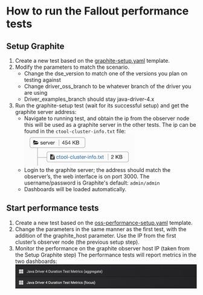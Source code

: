 <!--
Licensed to the Apache Software Foundation (ASF) under one
or more contributor license agreements.  See the NOTICE file
distributed with this work for additional information
regarding copyright ownership.  The ASF licenses this file
to you under the Apache License, Version 2.0 (the
"License"); you may not use this file except in compliance
with the License.  You may obtain a copy of the License at

  http://www.apache.org/licenses/LICENSE-2.0

Unless required by applicable law or agreed to in writing,
software distributed under the License is distributed on an
"AS IS" BASIS, WITHOUT WARRANTIES OR CONDITIONS OF ANY
KIND, either express or implied.  See the License for the
specific language governing permissions and limitations
under the License.
-->

# How to run the Fallout performance tests

## Setup Graphite
 
1. Create a new test based on the [graphite-setup.yaml](graphite-setup.yaml) template.
2. Modify the parameters to match the scenario.
    * Change the dse_version to match one of the versions you plan on testing against
    * Change driver_oss_branch to be whatever branch of the driver you are using
    * Driver_examples_branch should stay java-driver-4.x
3. Run the graphite-setup test (wait for its successful setup) and get the graphite server address:
    * Navigate to running test, and obtain the ip from the observer node this will be used as a graphite server in the other tests. 
    The ip can be found in the `ctool-cluster-info.txt` file:
    ![ctool-cluster-info](ctool-cluster-info.png)
    * Login to the graphite server; the address should match the observer’s, the web interface is on port 3000. 
    The username/password is Graphite's default: `admin/admin`
    * Dashboards will be loaded automatically.
    

## Start performance tests      

1. Create a new test based on the [oss-performance-setup.yaml](oss-performance-setup.yaml) template.
2. Change the parameters in the same manner as the first test, with the addition of the graphite_host parameter. 
Use the IP from the first cluster’s observer node (the previous setup step).
3. Monitor the performance on the graphite observer host IP (taken from the Setup Graphite step)
   The performance tests will report metrics in the two dashboards:
   ![metrics-dashboards](metrics-dashboards.png) 
    
